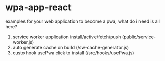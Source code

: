 # wpa-app-react

examples for your web application to become a pwa, what do i need is all here?

1) service worker application install/active/fetch/push (public/service-worker.js)
2) auto generate cache on build (/sw-cache-generator.js)
3) custo hook usePwa click to install (/src/hooks/usePwa.js)

